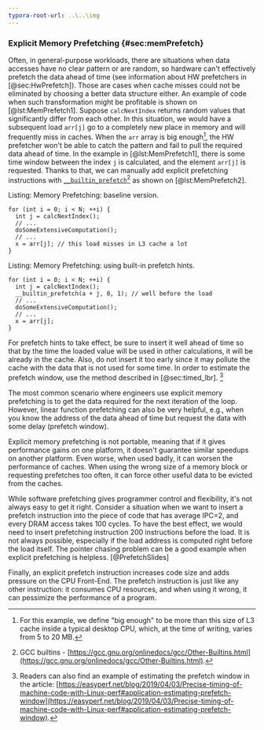 ```yaml
---
typora-root-url: ..\..\img
---
```


### Explicit Memory Prefetching {#sec:memPrefetch}

Often, in general-purpose workloads, there are situations when data accesses have no clear pattern or are random, so hardware can't effectively prefetch the data ahead of time (see information about HW prefetchers in [@sec:HwPrefetch]). Those are cases when cache misses could not be eliminated by choosing a better data structure either. An example of code when such transformation might be profitable is shown on [@lst:MemPrefetch1]. Suppose `calcNextIndex` returns random values that significantly differ from each other. In this situation, we would have a subsequent load `arr[j]` go to a completely new place in memory and will frequently miss in caches. When the `arr` array is big enough[^3], the HW prefetcher won't be able to catch the pattern and fail to pull the required data ahead of time. In the example in [@lst:MemPrefetch1], there is some time window between the index `j` is calculated, and the element `arr[j]` is requested. Thanks to that, we can manually add explicit prefetching instructions with [`__builtin_prefetch`](https://gcc.gnu.org/onlinedocs/gcc/Other-Builtins.html)[^4] as shown on [@lst:MemPrefetch2].

Listing: Memory Prefetching: baseline version.

~~~~ {#lst:MemPrefetch1 .cpp}
for (int i = 0; i < N; ++i) {
  int j = calcNextIndex();
  // ...
  doSomeExtensiveComputation();
  // ...
  x = arr[j]; // this load misses in L3 cache a lot
}
~~~~~~~~~~~~~~~~~~~~~~~~~~~~~~~~~~~~~~~~~~~~~~~~~

Listing: Memory Prefetching: using built-in prefetch hints.

~~~~ {#lst:MemPrefetch2 .cpp}
for (int i = 0; i < N; ++i) {
  int j = calcNextIndex();
  __builtin_prefetch(a + j, 0, 1); // well before the load
  // ...
  doSomeExtensiveComputation();
  // ...
  x = arr[j];
}
~~~~~~~~~~~~~~~~~~~~~~~~~~~~~~~~~~~~~~~~~~~~~~~~~

For prefetch hints to take effect, be sure to insert it well ahead of time so that by the time the loaded value will be used in other calculations, it will be already in the cache. Also, do not insert it too early since it may pollute the cache with the data that is not used for some time. In order to estimate the prefetch window, use the method described in [@sec:timed_lbr]. [^5]

The most common scenario where engineers use explicit memory prefetching is to get the data required for the next iteration of the loop. However, linear function prefetching can also be very helpful, e.g., when you know the address of the data ahead of time but request the data with some delay (prefetch window).

Explicit memory prefetching is not portable, meaning that if it gives performance gains on one platform, it doesn't guarantee similar speedups on another platform. Even worse, when used badly, it can worsen the performance of caches. When using the wrong size of a memory block or requesting prefetches too often, it can force other useful data to be evicted from the caches.

While software prefetching gives programmer control and flexibility, it's not always easy to get it right. Consider a situation when we want to insert a prefetch instruction into the piece of code that has average IPC=2, and every DRAM access takes 100 cycles. To have the best effect, we would need to insert prefetching instruction 200 instructions before the load. It is not always possible, especially if the load address is computed right before the load itself. The pointer chasing problem can be a good example when explicit prefetching is helpless. [@PrefetchSlides]

Finally, an explicit prefetch instruction increases code size and adds pressure on the CPU Front-End. The prefetch instruction is just like any other instruction: it consumes CPU resources, and when using it wrong, it can pessimize the performance of a program.

[^3]: For this example, we define "big enough" to be more than this size of L3 cache inside a typical desktop CPU, which, at the time of writing, varies from 5 to 20 MB.
[^4]: GCC builtins - [https://gcc.gnu.org/onlinedocs/gcc/Other-Builtins.html](https://gcc.gnu.org/onlinedocs/gcc/Other-Builtins.html).
[^5]: Readers can also find an example of estimating the prefetch window in the article: [https://easyperf.net/blog/2019/04/03/Precise-timing-of-machine-code-with-Linux-perf#application-estimating-prefetch-window](https://easyperf.net/blog/2019/04/03/Precise-timing-of-machine-code-with-Linux-perf#application-estimating-prefetch-window).
